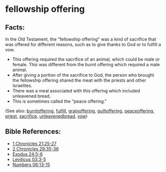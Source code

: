 # fellowship offering #

## Facts: ##

In the Old Testament, the "fellowship offering" was a kind of sacrifice that was offered for different reasons, such as to give thanks to God or to fulfill a vow. 

* This offering required the sacrifice of an animal, which could be male or female. This was different from the burnt offering which required a male animal.
* After giving a portion of the sacrifice to God, the person who brought the fellowship offering shared the meat with the priests and other Israelites.
* There was a meal associated with this offering which included unleavened bread.
* This is sometimes called the "peace offering."

(See also: [burntoffering](../other/burntoffering.md), [fulfill](../kt/fulfill.md), [grainoffering](../other/grainoffering.md), [guiltoffering](../other/guiltoffering.md), [peaceoffering](../other/peaceoffering.md), [priest](../kt/priest.md), [sacrifice](../other/sacrifice.md), [unleavenedbread](../kt/unleavenedbread.md), [vow](../kt/vow.md))

## Bible References: ##

* [1 Chronicles 21:25-27](https://door43.org/en/bible/notes/1ch/21/25)
* [2 Chronicles 29:35-36](https://door43.org/en/bible/notes/2ch/29/35)
* [Exodus 24:5-6](https://door43.org/en/bible/notes/exo/24/05)
* [Leviticus 03:3-5](https://door43.org/en/bible/notes/lev/03/03)
* [Numbers 06:13-15](https://door43.org/en/bible/notes/num/06/13)

